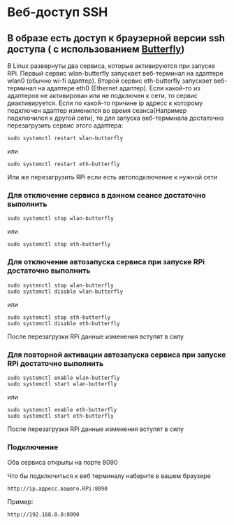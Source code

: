 #  Веб-доступ SSH
 
## В образе есть доступ к браузерной версии ssh доступа ( с использованием [Butterfly](https://github.com/paradoxxxzero/butterfly))

В Linux развернуты два сервиса, которые активируются при запуске RPi. Первый сервис wlan-butterfly запускает веб-терминал на адаптере wlan0 (обычно wi-fi адаптер). Второй сервис eth-butterfly запускает веб-терминал на адаптере eth0 (Ethernet адаптер). Если какой-то из адаптеров не активирован или не подключен к сети, то сервис диактивируется. Если по какой-то причине ip адресс к которому подключен адаптер изменился во время сеанса(Например подключился к другой сети), то для запуска веб-терминала достаточно перезагрузить сервис этого адаптера:
``` 
sudo systemctl restart wlan-butterfly
```
или

```
sudo systemctl restart eth-butterfly
```
Или же перезагрузить RPi если есть автоподключение к нужной сети
### Для отключение сервиса в данном сеансе достаточно выполнить
```
sudo systemctl stop wlan-butterfly
```
или
```
sudo systemctl stop eth-butterfly
```

### Для отключение автозапуска сервиса при запуске RPi достаточно выполнить
```
sudo systenctl stop wlan-butterfly
sudo systemctl disable wlan-butterfly
```
или
```
sudo systemctl stop eth-butterfly
sudo systemctl disable eth-butterfly
```
После перезагрузки RPi данные изменения вступят в силу
### Для повторной активации автозапуска сервиса при запуске RPi достаточно выполнить
```
sudo systemctl enable wlan-butterfly
sudo systemctl start wlan-butterfly
```
или
```
sudo systemctl enable eth-butterfly
sudo systemctl start eth-butterfly
```

После перезагрузки RPi данные изменения вступят в силу

### Подключение
Оба сервиса открыты на порте 8090

Что бы подключиться к веб терминалу наберите в вашем браузере
```
http://ip.адресс.вашего.RPi:8090 
```

Пример:
```
http://192.168.0.0:8090
```
